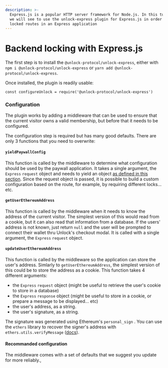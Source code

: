 ```yaml
---
description: >-
  Express.js is a popular HTTP server framework for Node.js. In this tutorial,
  we will see to use the unlock-express plugin for Express.js in order to add
  locked routes in an Express application
---
```


# Backend locking with Express.js

The first step is to install the `@unlock-protocol/unlock-express`, either with `npm i @unlock-protocol/unlock-express` or `yarn add @unlock-protocol/unlock-express`.

Once installed, the plugin is readily usable:

```
const configureUnlock = require('@unlock-protocol/unlock-express')
```

### Configuration

The plugin works by adding a middleware that can be used to ensure that the current visitor owns a valid membership, but before that it needs to be configured.&#x20;

The configuration step is required but has many good defaults. There are only 3 functions that you need to overwrite:

#### `yieldPaywallConfig`

This function is called by the middleware to determine what configuration should be used by the paywall application. It takes  a single argument, the `Express` `request` object and needs to yield an object [as defined in this section](https://docs.unlock-protocol.com/developers/paywall/configuring-checkout#the-paywallconfig-object). Since the request object is passed, it is possible to build a custom configuration based on the route, for example, by requiring different locks... etc.

#### `getUserEthereumAddress`

This function is called by the middleware when it needs to know the address of the current visitor. The simplest version of this would read from a cookie, but it can also read that information from a database. If the users' address is not known, just return `null`  and the user will be prompted to connect their wallet thru Unlock's checkout modal. It is called with a single argument, the `Express` `request` object.

#### `updateUserEthereumAddress`

This function is called by the middleware so the application can store the user's address. Simlarly to `getUserEthereumAddress`, the simplest version of this could be to store the address as a cookie. This function takes 4 different arguments:

* &#x20;the `Express` `request` object  (might be useful to retrieve the user's cookie to store in a database)
* &#x20;the `Express` `response` object (might be useful to store in a cookie, or prepare a message to be displayed... etc)
* the user's address, as a string.
* the user's signature, as a string.

The signature was generated using Ethereum's `personal_sign` . You can use the `ethers` library to recover the signer's address with `ethers.utils.verifyMessage` ([docs](https://docs.ethers.io/v5/api/utils/signing-key/#utils-verifyMessage)).

#### Recommanded configuration

The middleware comes with a set of defaults that we suggest you update for more reliably.,





